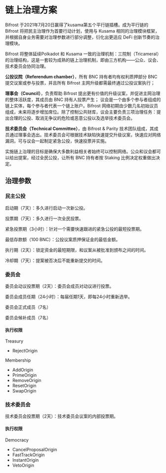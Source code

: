 # 链上治理方案

Bifrost 于2021年7月20日赢得了kusama第五个平行链插槽。成为平行链的 Bifrost 将把民主治理作为首要行动计划，使用与 Kusama 相同的治理模块框架，并根据自身业务需要对治理参数进行部分调整，衍化出更适应 DeFi 创新节奏的治理模块。

Bifrost 将整体延续Polkadot 和 Kusama 一致的治理机制：三院制（Tricameral）的治理结构，这是一套较为成熟的链上治理机制，即由三方机构——公众、议会、技术委员会协同治理。

**公投议院（Referendum chamber）**，所有 BNC 持有者均有权利质押部分 BNC 提交议案或参与投票，并且所有 Bifrost 主网升级都需最终通过公投议案执行； 

**理事会（Council）**，负责帮助 Bifrost 提出更有价值的升级议案，并促进主网治理的整体活跃度，其成员由 BNC 持有人投票产生； 议会是一个由多个参与者组成的链上实体，每个参与者代表一个链上账户。Bifrost 网络初期由少数几名初始议员组成，未来将逐步增加席位。除了控制公共财库，议会主要负责三项治理任务：提出合理的公投、取消无争议的危险或恶意公投以及选举技术委员会。

**技术委员会（Technical Committee）**，由 Bifrost & Parity 技术团队组成，其成员通过理事会选出。技术委员会可根据技术缺陷快速提交升级议案，快速应对网络漏洞，可与议会一起制定紧急公投，快速投票并实施。

实施链上治理的目标是确保大多数利益相关者始终可以控制网络。公众和议会都可以给出提案，经过全民公投，让所有 BNC 持有者按 Staking 比例决定权重做出决定。

## 治理参数 

### 民主公投 

启动期（7天）：多久进行启动一次新公投。 

投票期（7天）：多久进行一次全民投票。 

紧急投票期（3小时）：针对一个需要快速跟进的紧急公投的最短投票期。 

最低存款额（100 BNC）：公投议案质押保证金的最低金额。 

执行期（2天）：锁定资金的最短期限，和议案从被批准到颁布之间的时间。 

冷却期（7天）：提案被否决后不能重新提交的时间。

### 委员会 

委员会动议投票期（2天）：委员会成员对动议进行投票。 

委员会成员任期（24小时）：每届任期1天，即每24小时重新选举。 

委员会正式成员（7名） 

委员会候补成员（7名）

#### 执行权限

Treasury

* RejectOrigin 

Membership

* AddOrigin 
* PrimeOrigin 
* RemoveOrigin 
* ResetOrigin 
* SwapOrigin 

### 技术委员会 

技术委员会投票期（2天）：技术委员会议案的内部投票期。

#### 执行权限 

Democracy

* CancelProposalOrigin 
* FastTrackOrigin 
* InstantOrigin 
* VetoOrigin



